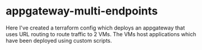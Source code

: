 # appgateway-multi-endpoints
Here I've created a terraform config which deploys an appgateway that uses URL routing to route traffic to 2 VMs. The VMs host applications which have been deployed using custom scripts.
